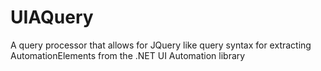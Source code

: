 UIAQuery
========

A query processor that allows for JQuery like query syntax for extracting AutomationElements from the .NET UI Automation library